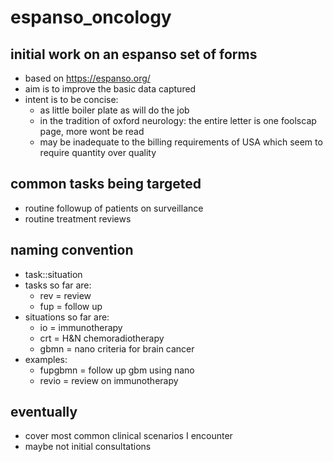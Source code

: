 # espanso_oncology

## initial work on an espanso set of forms
* based on https://espanso.org/
* aim is to improve the basic data captured
* intent is to be concise: 
  + as little boiler plate as will do the job
  + in the tradition of oxford neurology: the entire letter is one foolscap page, more wont be read
  + may be inadequate to the billing requirements of USA which seem to require quantity over quality


## common tasks being targeted
* routine followup of patients on surveillance
* routine treatment reviews

## naming convention
* task::situation
* tasks so far are:
  + rev = review
  + fup = follow up
* situations so far are:
  + io = immunotherapy
  + crt = H&N chemoradiotherapy
  + gbmn = nano criteria for brain cancer
* examples:
  + fupgbmn = follow up gbm using nano 
  + revio = review on immunotherapy


## eventually
* cover most common clinical scenarios I encounter
* maybe not initial consultations
